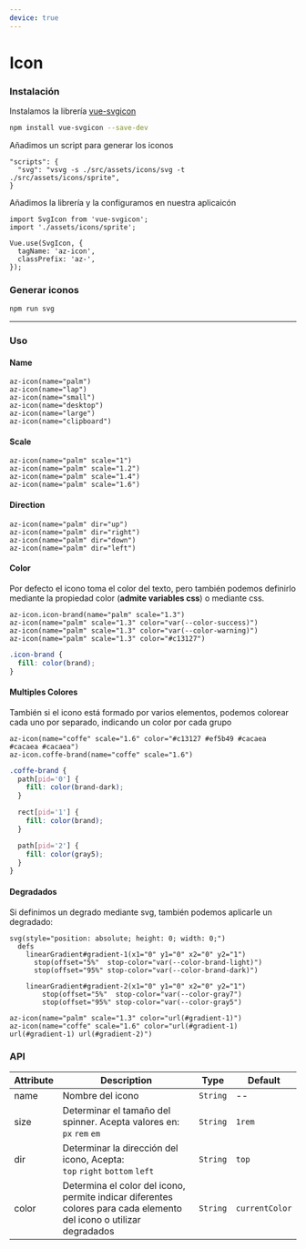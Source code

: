 ```yaml
---
device: true
---
```


# Icon

### Instalación

Instalamos la librería [vue-svgicon](https://github.com/MMF-FE/vue-svgicon)

```bash
npm install vue-svgicon --save-dev
```

Añadimos un script para generar los iconos

```json[./package.json]
"scripts": {
  "svg": "vsvg -s ./src/assets/icons/svg -t ./src/assets/icons/sprite",
}
```

Añadimos la librería y la configuramos en nuestra aplicaicón

```javascript[./src/main.js]
import SvgIcon from 'vue-svgicon';
import './assets/icons/sprite';

Vue.use(SvgIcon, {
  tagName: 'az-icon',
  classPrefix: 'az-',
});
```

### Generar iconos

```bash
npm run svg
```

---

### Uso

#### Name

```pug
az-icon(name="palm")
az-icon(name="lap")
az-icon(name="small")
az-icon(name="desktop")
az-icon(name="large")
az-icon(name="clipboard")
```

#### Scale

```pug
az-icon(name="palm" scale="1")
az-icon(name="palm" scale="1.2")
az-icon(name="palm" scale="1.4")
az-icon(name="palm" scale="1.6")
```

#### Direction

```pug
az-icon(name="palm" dir="up")
az-icon(name="palm" dir="right")
az-icon(name="palm" dir="down")
az-icon(name="palm" dir="left")
```

#### Color

Por defecto el icono toma el color del texto, pero también podemos definirlo mediante la propiedad color (**admite variables css**) o mediante css.

```pug
az-icon.icon-brand(name="palm" scale="1.3")
az-icon(name="palm" scale="1.3" color="var(--color-success)")
az-icon(name="palm" scale="1.3" color="var(--color-warning)")
az-icon(name="palm" scale="1.3" color="#c13127")
```

```scss
.icon-brand {
  fill: color(brand);
}
```

#### Multiples Colores

También si el icono está formado por varios elementos, podemos colorear cada uno por separado, indicando un color por cada grupo

```pug
az-icon(name="coffe" scale="1.6" color="#c13127 #ef5b49 #cacaea #cacaea #cacaea")
az-icon.coffe-brand(name="coffe" scale="1.6")
```

```scss
.coffe-brand {
  path[pid='0'] {
    fill: color(brand-dark);
  }

  rect[pid='1'] {
    fill: color(brand);
  }

  path[pid='2'] {
    fill: color(gray5);
  }
}
```

#### Degradados

Si definimos un degrado mediante svg, también podemos aplicarle un degradado:

```pug
svg(style="position: absolute; height: 0; width: 0;")
  defs
    linearGradient#gradient-1(x1="0" y1="0" x2="0" y2="1")
      stop(offset="5%"  stop-color="var(--color-brand-light)")
      stop(offset="95%" stop-color="var(--color-brand-dark)")

    linearGradient#gradient-2(x1="0" y1="0" x2="0" y2="1")
        stop(offset="5%"  stop-color="var(--color-gray7")
        stop(offset="95%" stop-color="var(--color-gray5")

az-icon(name="palm" scale="1.3" color="url(#gradient-1)")
az-icon(name="coffe" scale="1.6" color="url(#gradient-1) url(#gradient-1) url(#gradient-2)")
```

### API

| Attribute   | Description                                | Type      | Default   |
| ----------- | ------------------------------------------ | --------- | --------- |
| name        | Nombre del icono                           | `String`  | --        |
| size        | Determinar el tamaño del spinner. Acepta valores en:<br>`px` `rem` `em`             | `String` | `1rem`    |
| dir         | Determinar la dirección del icono, Acepta:<br>`top` `right` `bottom` `left`       | `String` | `top`   |
| color       | Determina el color del icono, permite indicar diferentes colores para cada elemento del icono o utilizar degradados  | `String` | `currentColor`   |
